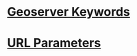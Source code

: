 

# [Geoserver Keywords](GeoserverKeywords.md "Geoserver Keywords")

# [URL Parameters](URLParameters.md "URL Parameters")

